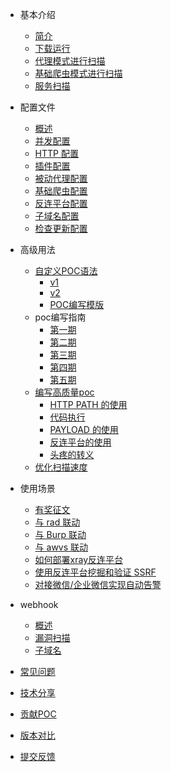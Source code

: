 - 基本介绍
  - [简介](tutorial/introduce.md)
  - [下载运行](tutorial/prepare.md)
  - [代理模式进行扫描](tutorial/webscan_proxy.md)
  - [基础爬虫模式进行扫描](tutorial/webscan_basic_crawler.md)
  - [服务扫描](tutorial/service_scan.md)
- 配置文件
  - [概述](configration/README.md)
  - [并发配置](configration/parallel.md)
  - [HTTP 配置](configration/http.md)
  - [插件配置](configration/plugins.md)
  - [被动代理配置](configration/mitm.md)
  - [基础爬虫配置](configration/basic-crawler.md)
  - [反连平台配置](configration/reverse.md)
  - [子域名配置](configration/subdomain.md)
  - [检查更新配置](configration/update.md)
- 高级用法
  - [自定义POC语法](guide/poc.md)
    - [v1](guide/poc/v1.md)
    - [v2](guide/poc/v2.md)
    - [POC编写模版](guide/poc/template.md)
  - poc编写指南
    - [第一期](guide/course/phaseI.md)
    - [第二期](guide/course/phaseII.md)
    - [第三期](guide/course/phaseIII.md)
    - [第四期](guide/course/phaseIV.md)
    - [第五期](guide/course/phaseV.md)
  - [编写高质量poc](guide/high_quality_poc.md)
    - [HTTP PATH 的使用](guide/skill/path.md)
    - [代码执行](guide/skill/rce.md)
    - [PAYLOAD 的使用](guide/skill/payload.md)
    - [反连平台的使用](guide/skill/reverse.md)
    - [头疼的转义](guide/skill/escape.md)
  - [优化扫描速度](guide/speed.md)
- 使用场景
  - [有奖征文](scenario/intro.md)
  - [与 rad 联动](scenario/rad.md)
  - [与 Burp 联动](scenario/burp.md)
  - [与 awvs 联动](scenario/awvs.md)
  - [如何部署xray反连平台](scenario/reverse.md)
  - [使用反连平台挖掘和验证 SSRF](scenario/reverse_server_ssrf.md)
  - [对接微信/企业微信实现自动告警](scenario/xray_vuln_alert.md)

- webhook
  - [概述](webhook/webhook.md)
  - [漏洞扫描](webhook/vuln.md)
  - [子域名](webhook/subdomain.md)
- [常见问题](guide/faq.md)
- [技术分享](share/share.md)
- [贡献POC](guide/contribute.md)
- [版本对比](generic/compare.md)
- [提交反馈](guide/feedback.md)
